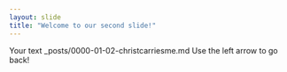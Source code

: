 ```yaml
---
layout: slide
title: "Welcome to our second slide!"
---
```

Your text _posts/0000-01-02-christcarriesme.md
Use the left arrow to go back!
